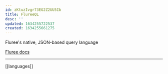 ```yaml
---
id: zKtuzIvgr73EG2Z2UU5Ib
title: FlureeQL
desc: ''
updated: 1634255722537
created: 1634255661275
---
```


Fluree's native, JSON-based query language

[Fluree docs](https://docs.flur.ee/docs/1.0.0/query/overview)

----

[[languages]]
